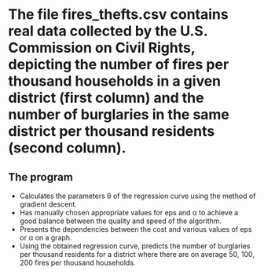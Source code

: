 # The file fires_thefts.csv contains real data collected by the U.S. Commission on Civil Rights, depicting the number of fires per thousand households in a given district (first column) and the number of burglaries in the same district per thousand residents (second column).

## The program  
- Calculates the parameters θ of the regression curve using the method of gradient descent.
- Has manually chosen appropriate values for eps and α to achieve a good balance between the quality and speed of the algorithm.
- Presents the dependencies between the cost and various values of eps or α on a graph.
- Using the obtained regression curve, predicts the number of burglaries per thousand residents for a district where there are on average 50, 100, 200 fires per thousand households.
